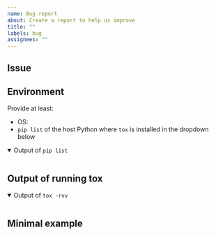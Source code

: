 ```yaml
---
name: Bug report
about: Create a report to help us improve
title: ""
labels: bug
assignees: ""
---
```


## Issue

<!-- Describe what's the expected behaviour and what you're observing. -->

## Environment

Provide at least:

- OS:
- `pip list` of the host Python where `tox` is installed in the dropdown below

<details open>
<summary>Output of <code>pip list</code></summary>

```console

```

</details>

## Output of running tox

<details open>
<summary>Output of <code>tox -rvv</code></summary>

```console

```

</details>

## Minimal example

<!--  If possible, provide a minimal reproducer for the issue. -->

```console

```
